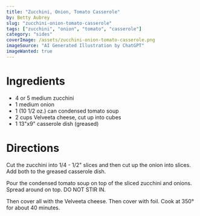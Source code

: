 ```yaml
---
title: "Zucchini, Onion, Tomato Casserole"
by: Betty Aubrey
slug: "zucchini-onion-tomato-casserole"
tags: ["zucchini", "onion", "tomato", "casserole"]
category: "sides"
coverImage: /assets/zucchini-onion-tomato-casserole.png
imageSource: "AI Generated Illustration by ChatGPT"
imageWanted: true
---
```


# Ingredients

- 4 or 5 medium zucchini
- 1 medium onion
- 1 (10 1/2 oz.) can condensed tomato soup
- 2 cups Velveeta cheese, cut up into cubes
- 1 13"x9" casserole dish (greased)

# Directions

Cut the zucchini into 1/4 - 1/2" slices and then cut up the onion into slices. Add both to the greased casserole dish.

Pour the condensed tomato soup on top of the sliced zucchini and onions. Spread around on top. DO NOT STIR IN.

Then cover all with the Velveeta cheese. Then cover with foil. Cook at 350° for about 40 minutes.
